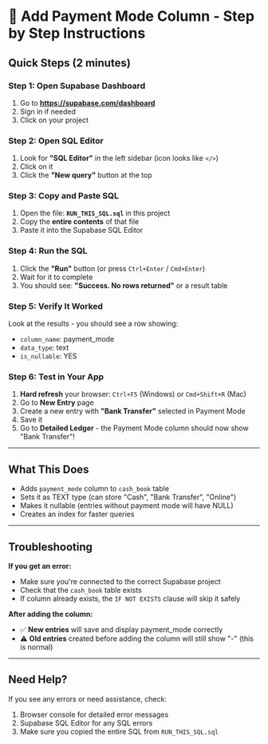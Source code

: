 # 🔧 Add Payment Mode Column - Step by Step Instructions

## Quick Steps (2 minutes)

### Step 1: Open Supabase Dashboard
1. Go to **https://supabase.com/dashboard**
2. Sign in if needed
3. Click on your project

### Step 2: Open SQL Editor
1. Look for **"SQL Editor"** in the left sidebar (icon looks like `</>`)
2. Click on it
3. Click the **"New query"** button at the top

### Step 3: Copy and Paste SQL
1. Open the file: **`RUN_THIS_SQL.sql`** in this project
2. Copy the **entire contents** of that file
3. Paste it into the Supabase SQL Editor

### Step 4: Run the SQL
1. Click the **"Run"** button (or press `Ctrl+Enter` / `Cmd+Enter`)
2. Wait for it to complete
3. You should see: **"Success. No rows returned"** or a result table

### Step 5: Verify It Worked
Look at the results - you should see a row showing:
- `column_name`: payment_mode
- `data_type`: text
- `is_nullable`: YES

### Step 6: Test in Your App
1. **Hard refresh** your browser: `Ctrl+F5` (Windows) or `Cmd+Shift+R` (Mac)
2. Go to **New Entry** page
3. Create a new entry with **"Bank Transfer"** selected in Payment Mode
4. Save it
5. Go to **Detailed Ledger** - the Payment Mode column should now show "Bank Transfer"!

---

## What This Does

- Adds `payment_mode` column to `cash_book` table
- Sets it as TEXT type (can store "Cash", "Bank Transfer", "Online")
- Makes it nullable (entries without payment mode will have NULL)
- Creates an index for faster queries

---

## Troubleshooting

**If you get an error:**
- Make sure you're connected to the correct Supabase project
- Check that the `cash_book` table exists
- If column already exists, the `IF NOT EXISTS` clause will skip it safely

**After adding the column:**
- ✅ **New entries** will save and display payment_mode correctly
- ⚠️ **Old entries** created before adding the column will still show "-" (this is normal)

---

## Need Help?

If you see any errors or need assistance, check:
1. Browser console for detailed error messages
2. Supabase SQL Editor for any SQL errors
3. Make sure you copied the entire SQL from `RUN_THIS_SQL.sql`

